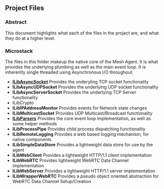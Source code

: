 ## Project Files

### Abstract
This document highlights what each of the files in the project are, and what they do at a higher level.

### Microstack
The files in this folder makeup the native core of the Mesh Agent. It is what provides the underlying plumbing as well
as the main event loop. It is inherently single threaded using Asynchronous I/O throughout.

- **[ILibAsyncSocket](files/ILibAsyncSocket.md)**
Provides the underyling TCP socket functionality
- **ILibAsyncUDPSocket**
Provides the underlying UDP socket functionality
- **ILibAsyncServerSocket**
Provides the underlying TCP Server functionality
- ILibCrypto
- **ILibIPAddressMonitor**
Provides events for Network state changes
- **ILibMulticastSocket** 
Provides UDP Multicast/Broadcast functionality
- **[ILibParsers](files/ILibParsers.md)**
Provides the core event loop implementation, as well as some helper methods
- **ILibProcessPipe**
Provides child process dispatching functionality
- **ILibRemoteLogging**
Provides a web based logging mechanism, for native components
- **ILibSimpleDataStore**
Provides a lightweight data store for use by the agent
- **ILibWebClient**
Provides a lightweight HTTP/1.1 client implementation
- **ILibWebRTC**
Provides lightweight WebRTC Data Channel implementation
- **ILibWebServer**
Provides a lightweight HTTP/1.1 server implementation
- **ILibWrapperWebRTC**
Provides a pseudo object oriented abstraction for WebRTC Data Channel Setup/Creation
